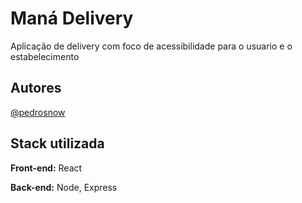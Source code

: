 
# Maná Delivery

Aplicação de delivery com foco de acessibilidade para o usuario e o estabelecimento


## Autores


 [@pedrosnow](https://github.com/pedrosnow)

## Stack utilizada

**Front-end:** React

**Back-end:** Node, Express

